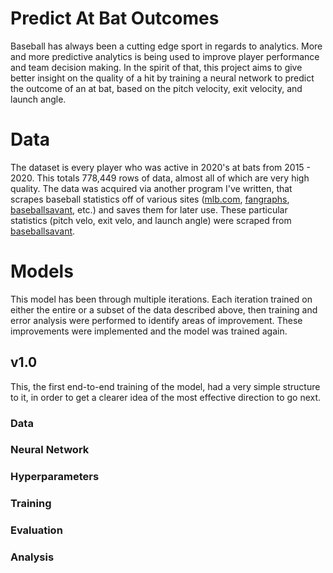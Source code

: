 # Predict At Bat Outcomes

Baseball has always been a cutting edge sport in regards to analytics. More and more predictive analytics is being used to improve player performance and team decision making. In the spirit of that, this project aims to give better insight on the quality of a hit by training a neural network to predict the outcome of an at bat, based on the pitch velocity, exit velocity, and launch angle.


# Data

The dataset is every player who was active in 2020's at bats from 2015 - 2020. This totals 778,449 rows of data, almost all of which are very high quality. The data was acquired via another program I've written, that scrapes baseball statistics off of various sites ([mlb.com](https://www.mlb.com), [fangraphs](https://www.fangraphs.com), [baseballsavant](https://www.baseballsavant.mlb.com), etc.) and saves them for later use. These particular statistics (pitch velo, exit velo, and launch angle) were scraped from [baseballsavant](https://www.baseballsavant.mlb.com).


# Models
This model has been through multiple iterations. Each iteration trained on either the entire or a subset of the data described above, then training and error analysis were performed to identify areas of improvement. These improvements were implemented and the model was trained again.

## v1.0
This, the first end-to-end training of the model, had a very simple structure to it, in order to get a clearer idea of the most effective direction to go next.

### Data


### Neural Network


### Hyperparameters


### Training


### Evaluation


### Analysis